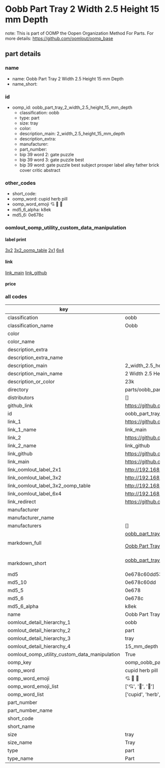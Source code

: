 # Oobb Part Tray 2 Width 2.5 Height 15 mm Depth  

note: This is part of OOMP the Oopen Organization Method For Parts. For more details: https://github.com/oomlout/oomp_base

##  part details
  







### name
* name: Oobb Part Tray 2 Width 2.5 Height 15 mm Depth
* name_short: 
### id
* oomp_id: oobb_part_tray_2_width_2.5_height_15_mm_depth
  * classification: oobb
  * type: part
  * size: tray
  * color: 
  * description_main: 2_width_2.5_height_15_mm_depth
  * description_extra: 
  * manufacturer: 
  * part_number: 
  * bip 39 word 2: gate puzzle
  * bip 39 word 3: gate puzzle best
  * bip 39 word: gate puzzle best subject prosper label alley father brick cover critic abstract

### other_codes
* short_code: 
* oomp_word: cupid herb pill
* oomp_word_emoji :cupid: :herb: :pill:
* md5_6_alpha: k8ek
* md5_6: 0e678c






### oomlout_oomp_utility_custom_data_manipulation
#### label print
[3x2](http://192.168.1.245:1112/?label=oomp%20k8ek)
[3x2_oomp_table](http://192.168.1.108:1112/?label=oomp%20k8ek)
[2x1](http://192.168.1.242:1112/?label=oomp%20k8ek)
[6x4](http://192.168.1.55:1112/?label=oomp%20k8ek)    

#### link

[link_main](https://github.com/oomlout/oomlout_oomp_version_1_messy/tree/main/parts/oobb_part_tray_2_width_2.5_height_15_mm_depth) [link_github](https://github.com/oomlout/oomlout_oomp_version_1_messy/tree/main/parts/oobb_part_tray_2_width_2.5_height_15_mm_depth)                             

#### price







### all codes 
| key | value |  
| --- | --- |  
| classification | oobb |  
| classification_name | Oobb |  
| color |  |  
| color_name |  |  
| description_extra |  |  
| description_extra_name |  |  
| description_main | 2_width_2.5_height_15_mm_depth |  
| description_main_name | 2 Width 2.5 Height 15 mm Depth |  
| description_or_color | 23k |  
| directory | parts/oobb_part_tray_2_width_2.5_height_15_mm_depth |  
| distributors | [] |  
| github_link | https://github.com/oomlout/oomlout_oomp_part_src/tree/main/parts/oobb_part_tray_2_width_2.5_height_15_mm_depth |  
| id | oobb_part_tray_2_width_2.5_height_15_mm_depth |  
| link_1 | https://github.com/oomlout/oomlout_oomp_version_1_messy/tree/main/parts/oobb_part_tray_2_width_2.5_height_15_mm_depth |  
| link_1_name | link_main |  
| link_2 | https://github.com/oomlout/oomlout_oomp_version_1_messy/tree/main/parts/oobb_part_tray_2_width_2.5_height_15_mm_depth |  
| link_2_name | link_github |  
| link_github | https://github.com/oomlout/oomlout_oomp_version_1_messy/tree/main/parts/oobb_part_tray_2_width_2.5_height_15_mm_depth |  
| link_main | https://github.com/oomlout/oomlout_oomp_version_1_messy/tree/main/parts/oobb_part_tray_2_width_2.5_height_15_mm_depth |  
| link_oomlout_label_2x1 | http://192.168.1.242:1112/?label=oomp%20k8ek |  
| link_oomlout_label_3x2 | http://192.168.1.245:1112/?label=oomp%20k8ek |  
| link_oomlout_label_3x2_oomp_table | http://192.168.1.108:1112/?label=oomp%20k8ek |  
| link_oomlout_label_6x4 | http://192.168.1.55:1112/?label=oomp%20k8ek |  
| link_redirect | https://github.com/oomlout/oomlout_oomp_version_1_messy/tree/main/parts/oobb_part_tray_2_width_2.5_height_15_mm_depth |  
| manufacturer |  |  
| manufacturer_name |  |  
| manufacturers | [] |  
| markdown_full | [oobb_part_tray_2_width_2.5_height_15_mm_depth](none)<br>[](none)<br>[Oobb Part Tray 2 Width 2.5 Height 15 Mm Depth](none)<br><br> |  
| markdown_short | [oobb_part_tray_2_width_2.5_height_15_mm_depth](none)<br><br> |  
| md5 | 0e678c60dd53a0d1f0d64d7e2aabbb02 |  
| md5_10 | 0e678c60dd |  
| md5_5 | 0e678 |  
| md5_6 | 0e678c |  
| md5_6_alpha | k8ek |  
| name | Oobb Part Tray 2 Width 2.5 Height 15 mm Depth |  
| oomlout_detail_hierarchy_1 | oobb |  
| oomlout_detail_hierarchy_2 | part |  
| oomlout_detail_hierarchy_3 | tray |  
| oomlout_detail_hierarchy_4 | 15_mm_depth |  
| oomlout_oomp_utility_custom_data_manipulation | True |  
| oomp_key | oomp_oobb_part_tray_2_width_2.5_height_15_mm_depth |  
| oomp_word | cupid herb pill |  
| oomp_word_emoji | :cupid: :herb: :pill: |  
| oomp_word_emoji_list | [':cupid:', ':herb:', ':pill:'] |  
| oomp_word_list | ['cupid', 'herb', 'pill'] |  
| part_number |  |  
| part_number_name |  |  
| short_code |  |  
| short_name |  |  
| size | tray |  
| size_name | Tray |  
| type | part |  
| type_name | Part |  
